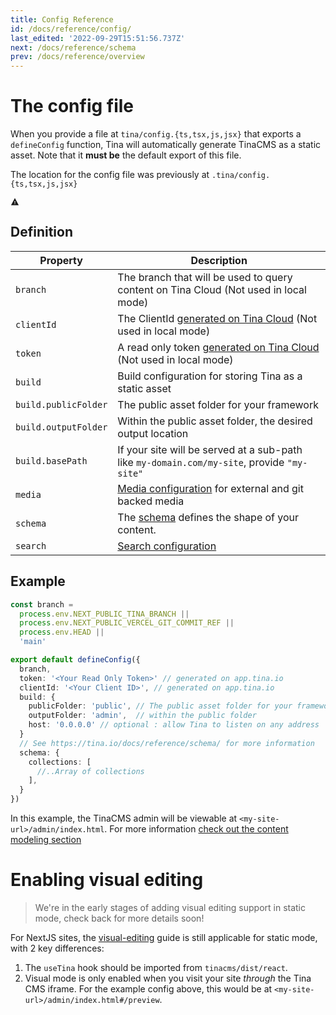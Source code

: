 ```yaml
---
title: Config Reference
id: /docs/reference/config/
last_edited: '2022-09-29T15:51:56.737Z'
next: /docs/reference/schema
prev: /docs/reference/overview
---
```


<!-- TODO: Move this info somewhere -->

<!-- In contrast to traditional TinaCMS setups, static mode doesn't require you to wrap your site in a `TinaCMS` component.
The only requirement for enabling "visual editing" is the `useTina` hook. -->

# The config file

When you provide a file at `tina/config.{ts,tsx,js,jsx}` that exports a `defineConfig` function,
Tina will automatically generate TinaCMS as a static asset. Note that it **must be** the default export of this file.

<div class="short-code-warning">
  <div>
    <p>The location for the config file was previously at <code>.tina/config.{ts,tsx,js,jsx}</code>
  </div>

  <svg stroke="currentColor" fill="currentColor" stroke-width="0" viewBox="0 0 512 512" height="1em" width="1em" xmlns="http://www.w3.org/2000/svg">
    <path d="M32 464h448L256 48 32 464zm248-64h-48v-48h48v48zm0-80h-48v-96h48v96z" />
  </svg>
</div>

## Definition

| Property             | Description                                                                                                           |
|----------------------|-----------------------------------------------------------------------------------------------------------------------|
| `branch`             | The branch that will be used to query content on Tina Cloud (Not used in local mode)                                  |
| `clientId`           | The ClientId [generated on Tina Cloud](/docs/tina-cloud/dashboard/) (Not used in local mode)                          |
| `token`              | A read only token [generated on Tina Cloud](/docs/tina-cloud/dashboard/projects/#api-tokens) (Not used in local mode) |
| `build`              | Build configuration for storing Tina as a static asset                                                                |
| `build.publicFolder` | The public asset folder for your framework                                                                            |
| `build.outputFolder` | Within the public asset folder, the desired output location                                                           |
| `build.basePath`     | If your site will be served at a sub-path like `my-domain.com/my-site`, provide `"my-site"`                           |
| `media`              | [Media configuration](/docs/reference/media/overview/) for external and git backed media                              |
| `schema`             | The [schema](/docs/reference/schema/) defines the shape of your content.                                              |
| `search`             | [Search configuration](/docs/reference/search/overview/#configuration)                                                |

## Example

```ts
const branch =
  process.env.NEXT_PUBLIC_TINA_BRANCH ||
  process.env.NEXT_PUBLIC_VERCEL_GIT_COMMIT_REF ||
  process.env.HEAD ||
  'main'

export default defineConfig({
  branch,
  token: '<Your Read Only Token>' // generated on app.tina.io
  clientId: '<Your Client ID>', // generated on app.tina.io
  build: {
    publicFolder: 'public', // The public asset folder for your framework
    outputFolder: 'admin',  // within the public folder
    host: '0.0.0.0' // optional : allow Tina to listen on any address
  }
  // See https://tina.io/docs/reference/schema/ for more information
  schema: {
    collections: [
      //..Array of collections
    ],
  }
})
```

In this example, the TinaCMS admin will be viewable at `<my-site-url>/admin/index.html`.
For more information [check out the content modeling section](/docs/schema/)

# Enabling visual editing

> We're in the early stages of adding visual editing support in static mode, check back for more details soon!

For NextJS sites, the [visual-editing](/docs/tinacms-context/) guide is still applicable for static mode, with 2 key differences:

1. The `useTina` hook should be imported from `tinacms/dist/react`.
2. Visual mode is only enabled when you visit your site _through_ the Tina CMS iframe. For the example config
   above, this would be at `<my-site-url>/admin/index.html#/preview`.
